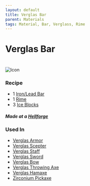 ```yaml
---
layout: default
title: Verglas Bar
parent: Materials
tags: Material, Bar, Verglass, Rime
---
```


# Verglas Bar
#
![Icon](https://raw.githubusercontent.com/koekmeneer/SupernovaMod/main/Items/Materials/VerglasBar.png)

### Recipe
- 1 [Iron/Lead Bar](https://terraria-archive.fandom.com/wiki/Iron_Bar)
- 1 [Rime](https://koekmeneer.github.io/SupernovaMod/docs/items/materials/rime)
- 3 [Ice Blocks](https://terraria.fandom.com/wiki/Woods)

##### Made at a [Hellforge](https://terraria.fandom.com/wiki/Work_Benches)


### Used In
- [Verglas Armor](https://koekmeneer.github.io/SupernovaMod/docs/items/armor/verglass_set/)
- [Verglas Scepter](https://koekmeneer.github.io/SupernovaMod/docs/items/weapons/verglas_scepter/)
- [Verglas Staff](https://koekmeneer.github.io/SupernovaMod/docs/items/weapons/verglas_staff/)
- [Verglas Sword](https://koekmeneer.github.io/SupernovaMod/docs/items/weapons/verglas_sword/)
- [Verglas Bow](https://koekmeneer.github.io/SupernovaMod/docs/items/weapons/verglas_bow/)
- [Verglas Throwing Axe](https://koekmeneer.github.io/SupernovaMod/docs/items/weapons/verglas_throwing_axe/)
- [Verglas Hamaxe](https://koekmeneer.github.io/SupernovaMod/docs/items/tools/verglas_hamaxe/)
- [Zirconium Pickaxe](https://koekmeneer.github.io/SupernovaMod/docs/items/tools/verglas_pickaxe/)